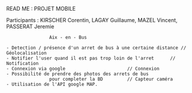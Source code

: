 READ ME : PROJET MOBILE			

Participants : KIRSCHER Corentin, LAGAY Guillaume, MAZEL Vincent, PASSERAT Jeremie

					Aix - en - Bus 

	- Detection / présence d'un arret de bus à une certaine distance // Géolocalisation
	- Notifier l'user quand il est pas trop loin de l'arret		 // Notification	
	- Connexion via google 						 // Connexion
	- Possibilité de prendre des photos des arrets de bus 
					pour completer la BD 		 // Capteur caméra
	- Utilisation de l'API google MAP.
